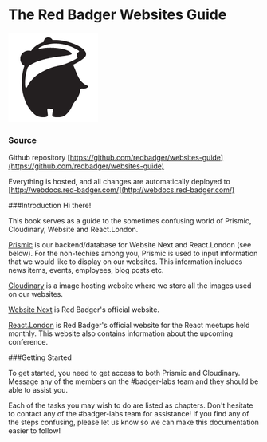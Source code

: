 # The Red Badger Websites Guide

![](assets/badger_RGB_on_white.png)

### Source

Github repository [https://github.com/redbadger/websites-guide](https://github.com/redbadger/websites-guide)

Everything is hosted, and all changes are automatically deployed to [http://webdocs.red-badger.com/](http://webdocs.red-badger.com/)

###Introduction
Hi there!

This book serves as a guide to the sometimes confusing world of Prismic, Cloudinary, Website and React.London.

[Prismic](https://prismic.io/) is our backend/database for Website Next and React.London (see below). For the non-techies among you, Prismic is used to input information that we would like to display on our websites. This information includes news items, events, employees, blog posts etc.

[Cloudinary](http://cloudinary.com/) is a image hosting website where we store all the images used on our websites.

[Website Next](https://red-badger.com/) is Red Badger's official website.

[React.London](https://react.london) is Red Badger's official website for the React meetups held monthly. This website also contains information about the upcoming conference.

###Getting Started

To get started, you need to get access to both Prismic and Cloudinary. Message any of the members on the #badger-labs team and they should be able to assist you.

Each of the tasks you may wish to do are listed as chapters. Don't hesitate to contact any of the #badger-labs team for assistance! If you find any of the steps confusing, please let us know so we can make this documentation easier to follow!
